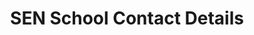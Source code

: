 ---
schema: default
title: SEN School Contact Details
organization: East Ayrshire
notes: >-
    
resources:
  - name: SEN School Contact Details CSV
  - url: >-
      https://www.east-ayrshire.gov.uk/Resources/CSV/Open-Data-003-SEN-School-Contacts.csv
  - format: CSV
license: Open Government Licence 3.0 (United Kingdom)
category:


  - Educationmaintainer: East Ayrshire
maintainer_email: someone@example.com
---